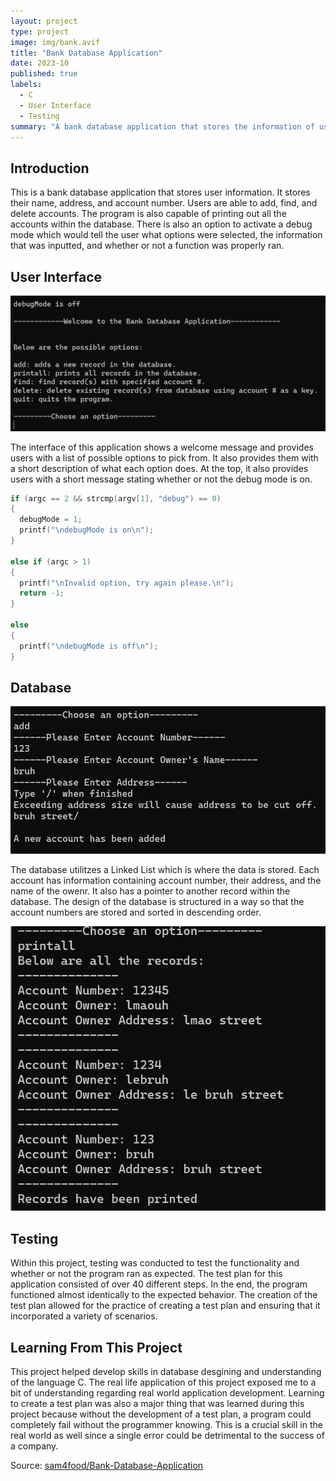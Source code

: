 ```yaml
---
layout: project
type: project
image: img/bank.avif
title: "Bank Database Application"
date: 2023-10
published: true
labels:
  - C
  - User Interface
  - Testing
summary: "A bank database application that stores the information of users."
---
```


## Introduction

This is a bank database application that stores user information. It stores their name, address, and account number. Users are able to add, find, and delete accounts. The program is also capable of printing out all the accounts within the database. There is also an option to activate a debug mode which would tell the user what options were selected, the information that was inputted, and whether or not a function was properly ran. 

## User Interface

<img class="img-fluid" src="../img/bnkUI.png">

The interface of this application shows a welcome message and provides users with a list of possible options to pick from. It also provides them with a short description of what each option does. At the top, it also provides users with a short message stating whether or not the debug mode is on. 

```c
if (argc == 2 && strcmp(argv[1], "debug") == 0)
{
  debugMode = 1;
  printf("\ndebugMode is on\n");
}

else if (argc > 1)
{
  printf("\nInvalid option, try again please.\n");
  return -1;
}

else
{
  printf("\ndebugMode is off\n");
}
```

## Database

<img class="img-fluid" src="../img/bnkAdd.png">

The database utilitzes a Linked List which is where the data is stored. Each account has information containing account number, their address, and the name of the owenr. It also has a pointer to another record within the database. The design of the database is structured in a way so that the account numbers are stored and sorted in descending order.

<img class="img-fluid" src="../img/bnkPall.png">

## Testing

Within this project, testing was conducted to test the functionality and whether or not the program ran as expected. The test plan for this application consisted of over 40 different steps. In the end, the program functioned almost identically to the expected behavior. The creation of the test plan allowed for the practice of creating a test plan and ensuring that it incorporated a variety of scenarios.

## Learning From This Project

This project helped develop skills in database desgining and understanding of the language C. The real life application of this project exposed me to a bit of understanding regarding real world application development. Learning to create a test plan was also a major thing that was learned during this project because without the development of a test plan, a program could completely fail without the programmer knowing. This is a crucial skill in the real world as well since a single error could be detrimental to the success of a company. 

Source: <a href="https://github.com/sam4food/Bank-Database-Application">sam4food/Bank-Database-Application</a>
